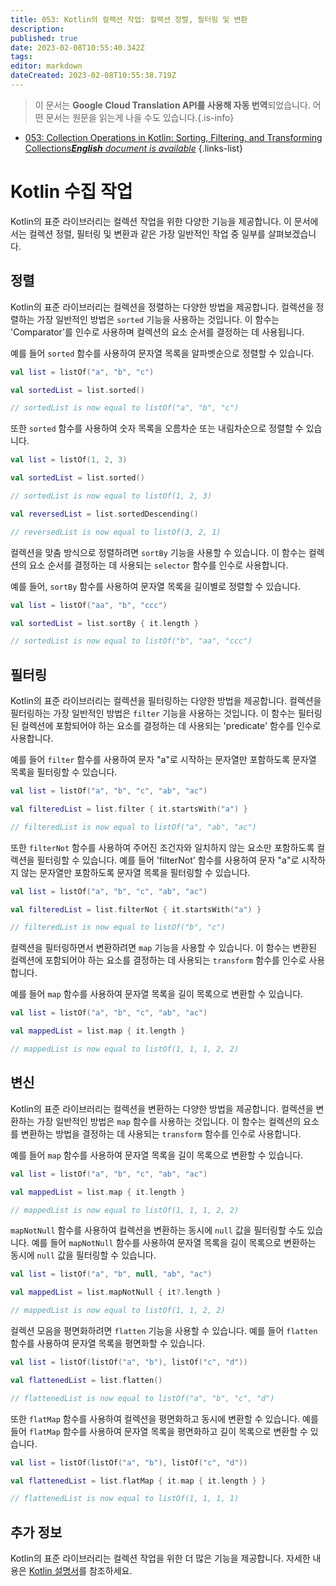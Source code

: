 ```yaml
---
title: 053: Kotlin의 컬렉션 작업: 컬렉션 정렬, 필터링 및 변환
description: 
published: true
date: 2023-02-08T10:55:40.342Z
tags: 
editor: markdown
dateCreated: 2023-02-08T10:55:38.719Z
---
```


> 이 문서는 **Google Cloud Translation API를 사용해 자동 번역**되었습니다.
어떤 문서는 원문을 읽는게 나을 수도 있습니다.{.is-info}



- [053: Collection Operations in Kotlin: Sorting, Filtering, and Transforming Collections***English** document is available*](/en/Knowledge-base/Kotlin/Learning/053-collection-operations-in-kotlin-sorting-filtering-and-transforming-collections)
{.links-list}


# Kotlin 수집 작업

Kotlin의 표준 라이브러리는 컬렉션 작업을 위한 다양한 기능을 제공합니다. 이 문서에서는 컬렉션 정렬, 필터링 및 변환과 같은 가장 일반적인 작업 중 일부를 살펴보겠습니다.

## 정렬

Kotlin의 표준 라이브러리는 컬렉션을 정렬하는 다양한 방법을 제공합니다. 컬렉션을 정렬하는 가장 일반적인 방법은 `sorted` 기능을 사용하는 것입니다. 이 함수는 'Comparator'를 인수로 사용하며 컬렉션의 요소 순서를 결정하는 데 사용됩니다.

예를 들어 `sorted` 함수를 사용하여 문자열 목록을 알파벳순으로 정렬할 수 있습니다.

```kotlin
val list = listOf("a", "b", "c")

val sortedList = list.sorted()

// sortedList is now equal to listOf("a", "b", "c")
```

또한 `sorted` 함수를 사용하여 숫자 목록을 오름차순 또는 내림차순으로 정렬할 수 있습니다.

```kotlin
val list = listOf(1, 2, 3)

val sortedList = list.sorted()

// sortedList is now equal to listOf(1, 2, 3)

val reversedList = list.sortedDescending()

// reversedList is now equal to listOf(3, 2, 1)
```

컬렉션을 맞춤 방식으로 정렬하려면 `sortBy` 기능을 사용할 수 있습니다. 이 함수는 컬렉션의 요소 순서를 결정하는 데 사용되는 `selector` 함수를 인수로 사용합니다.

예를 들어, `sortBy` 함수를 사용하여 문자열 목록을 길이별로 정렬할 수 있습니다.

```kotlin
val list = listOf("aa", "b", "ccc")

val sortedList = list.sortBy { it.length }

// sortedList is now equal to listOf("b", "aa", "ccc")
```

## 필터링

Kotlin의 표준 라이브러리는 컬렉션을 필터링하는 다양한 방법을 제공합니다. 컬렉션을 필터링하는 가장 일반적인 방법은 `filter` 기능을 사용하는 것입니다. 이 함수는 필터링된 컬렉션에 포함되어야 하는 요소를 결정하는 데 사용되는 'predicate' 함수를 인수로 사용합니다.

예를 들어 `filter` 함수를 사용하여 문자 "a"로 시작하는 문자열만 포함하도록 문자열 목록을 필터링할 수 있습니다.

```kotlin
val list = listOf("a", "b", "c", "ab", "ac")

val filteredList = list.filter { it.startsWith("a") }

// filteredList is now equal to listOf("a", "ab", "ac")
```

또한 `filterNot` 함수를 사용하여 주어진 조건자와 일치하지 않는 요소만 포함하도록 컬렉션을 필터링할 수 있습니다. 예를 들어 'filterNot' 함수를 사용하여 문자 "a"로 시작하지 않는 문자열만 포함하도록 문자열 목록을 필터링할 수 있습니다.

```kotlin
val list = listOf("a", "b", "c", "ab", "ac")

val filteredList = list.filterNot { it.startsWith("a") }

// filteredList is now equal to listOf("b", "c")
```

컬렉션을 필터링하면서 변환하려면 `map` 기능을 사용할 수 있습니다. 이 함수는 변환된 컬렉션에 포함되어야 하는 요소를 결정하는 데 사용되는 `transform` 함수를 인수로 사용합니다.

예를 들어 `map` 함수를 사용하여 문자열 목록을 길이 목록으로 변환할 수 있습니다.

```kotlin
val list = listOf("a", "b", "c", "ab", "ac")

val mappedList = list.map { it.length }

// mappedList is now equal to listOf(1, 1, 1, 2, 2)
```

## 변신

Kotlin의 표준 라이브러리는 컬렉션을 변환하는 다양한 방법을 제공합니다. 컬렉션을 변환하는 가장 일반적인 방법은 `map` 함수를 사용하는 것입니다. 이 함수는 컬렉션의 요소를 변환하는 방법을 결정하는 데 사용되는 `transform` 함수를 인수로 사용합니다.

예를 들어 `map` 함수를 사용하여 문자열 목록을 길이 목록으로 변환할 수 있습니다.

```kotlin
val list = listOf("a", "b", "c", "ab", "ac")

val mappedList = list.map { it.length }

// mappedList is now equal to listOf(1, 1, 1, 2, 2)
```

`mapNotNull` 함수를 사용하여 컬렉션을 변환하는 동시에 `null` 값을 필터링할 수도 있습니다. 예를 들어 `mapNotNull` 함수를 사용하여 문자열 목록을 길이 목록으로 변환하는 동시에 `null` 값을 필터링할 수 있습니다.

```kotlin
val list = listOf("a", "b", null, "ab", "ac")

val mappedList = list.mapNotNull { it?.length }

// mappedList is now equal to listOf(1, 1, 2, 2)
```

컬렉션 모음을 평면화하려면 `flatten` 기능을 사용할 수 있습니다. 예를 들어 `flatten` 함수를 사용하여 문자열 목록을 평면화할 수 있습니다.

```kotlin
val list = listOf(listOf("a", "b"), listOf("c", "d"))

val flattenedList = list.flatten()

// flattenedList is now equal to listOf("a", "b", "c", "d")
```

또한 `flatMap` 함수를 사용하여 컬렉션을 평면화하고 동시에 변환할 수 있습니다. 예를 들어 `flatMap` 함수를 사용하여 문자열 목록을 평면화하고 길이 목록으로 변환할 수 있습니다.

```kotlin
val list = listOf(listOf("a", "b"), listOf("c", "d"))

val flattenedList = list.flatMap { it.map { it.length } }

// flattenedList is now equal to listOf(1, 1, 1, 1)
```

## 추가 정보

Kotlin의 표준 라이브러리는 컬렉션 작업을 위한 더 많은 기능을 제공합니다. 자세한 내용은 [Kotlin 설명서](https://kotlinlang.org/api/latest/jvm/stdlib/kotlin.collections/)를 참조하세요.